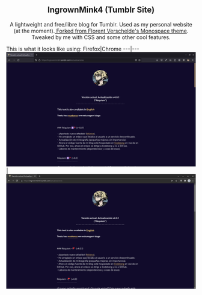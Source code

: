 <h2 align= "center"> IngrownMink4 (Tumblr Site) </h2>
<p align="center"> A lightweight and free/libre blog for Tumblr. Used as my personal website (at the moment).<a href="https://github.com/fvsch/monospace-theme" rel="noopener"> Forked from Florent Verschelde's Monospace theme</a>. Tweaked by me with CSS and some other cool features. </p>
 
 This is what it looks like using:
Firefox|Chrome
---|---
![Firefox](firefox99tumblr-min.png)|![Chrome](ungoogledchromium100tumblr-min.png) 



